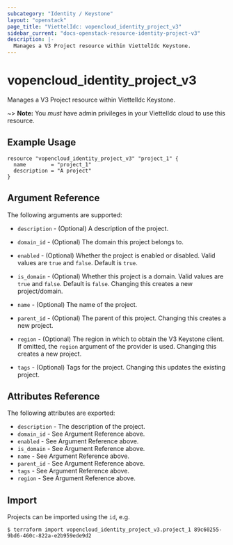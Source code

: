 ```yaml
---
subcategory: "Identity / Keystone"
layout: "openstack"
page_title: "ViettelIdc: vopencloud_identity_project_v3"
sidebar_current: "docs-openstack-resource-identity-project-v3"
description: |-
  Manages a V3 Project resource within ViettelIdc Keystone.
---
```


# vopencloud\_identity\_project\_v3

Manages a V3 Project resource within ViettelIdc Keystone.

~> **Note:** You _must_ have admin privileges in your ViettelIdc cloud to use
this resource.

## Example Usage

```hcl
resource "vopencloud_identity_project_v3" "project_1" {
  name        = "project_1"
  description = "A project"
}
```

## Argument Reference

The following arguments are supported:

* `description` - (Optional) A description of the project.

* `domain_id` - (Optional) The domain this project belongs to.

* `enabled` - (Optional) Whether the project is enabled or disabled. Valid
  values are `true` and `false`. Default is `true`.

* `is_domain` - (Optional) Whether this project is a domain. Valid values
  are `true` and `false`. Default is `false`. Changing this creates a new
  project/domain.

* `name` - (Optional) The name of the project.

* `parent_id` - (Optional) The parent of this project. Changing this creates
  a new project.

* `region` - (Optional) The region in which to obtain the V3 Keystone client.
    If omitted, the `region` argument of the provider is used. Changing this
    creates a new project.

* `tags` - (Optional) Tags for the project. Changing this updates the existing
    project.

## Attributes Reference

The following attributes are exported:

* `description` - The description of the project.
* `domain_id` - See Argument Reference above.
* `enabled` - See Argument Reference above.
* `is_domain` - See Argument Reference above.
* `name` - See Argument Reference above.
* `parent_id` - See Argument Reference above.
* `tags` - See Argument Reference above.
* `region` - See Argument Reference above.

## Import

Projects can be imported using the `id`, e.g.

```
$ terraform import vopencloud_identity_project_v3.project_1 89c60255-9bd6-460c-822a-e2b959ede9d2
```
